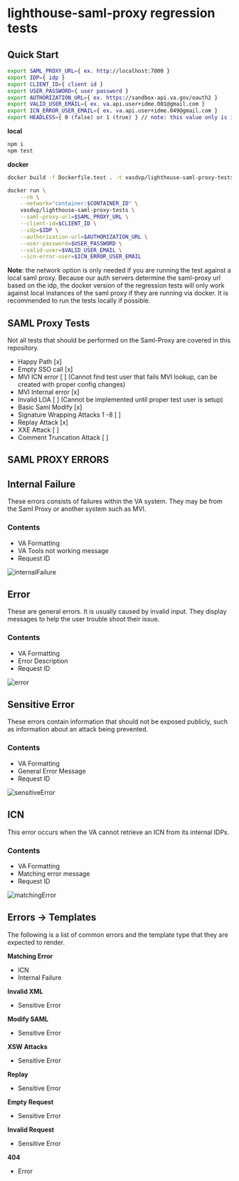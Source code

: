 # lighthouse-saml-proxy regression tests

## Quick Start

```sh
export SAML_PROXY_URL={ ex. http://localhost:7000 }
export IDP={ idp }
export CLIENT_ID={ client id }
export USER_PASSWORD={ user password }
export AUTHORIZATION_URL={ ex. https://sandbox-api.va.gov/oauth2 }
export VALID_USER_EMAIL={ ex. va.api.user+idme.001@gmail.com }
export ICN_ERROR_USER_EMAIL={ ex. va.api.user+idme.049@gmail.com }
export HEADLESS={ 0 (false) or 1 (true) } // note: this value only is important for local runs
```

**local**

```js
npm i
npm test
```

**docker**

```sh
docker build -f Dockerfile.test . -t vasdvp/lighthouse-saml-proxy-tests

docker run \
    --rm \
    --network="container:$CONTAINER_ID" \
    vasdvp/lighthouse-saml-proxy-tests \
    --saml-proxy-url=$SAML_PROXY_URL \
    --client-id=$CLIENT_ID \
    --idp=$IDP \
    --authorization-url=$AUTHORIZATION_URL \
    --user-password=$USER_PASSWORD \
    --valid-user=$VALID_USER_EMAIL \
    --icn-error-user=$ICN_ERROR_USER_EMAIL
```

**Note**: the network option is only needed if you are running the test against a local saml proxy. Because our auth servers determine the saml-proxy url based on the idp, the docker version of the regression tests will only work against local instances of the saml proxy if they are running via docker. It is recommended to run the tests locally if possible.

## SAML Proxy Tests

Not all tests that should be performed on the Saml-Proxy are covered in this repository. 

- Happy Path [x]
- Empty SSO call [x]
- MVI ICN error [ ] (Cannot find test user that fails MVI lookup, can be created with proper config changes)
- MVI Internal error [x]
- Invalid LOA [ ] (Cannot be implemented until proper test user is setup)
- Basic Saml Modify [x]
- Signature Wrapping Attacks 1 -8 [ ]
- Replay Attack [x]
- XXE Attack [ ]
- Comment Truncation Attack [ ]

## SAML PROXY ERRORS

## Internal Failure

These errors consists of failures within the VA system. They may be from the Saml Proxy or another system such as MVI.

### Contents

- VA Formatting
- VA Tools not working message
- Request ID
 
![internalFailure](img/internalFailure.png)

## Error

These are general errors. It is usually caused by invalid input. They display messages to help the user trouble shoot their issue.

### Contents

- VA Formatting
- Error Description
- Request ID

![error](img/error.png)


## Sensitive Error

These errors contain information that should not be exposed publicly, such as information about an attack being prevented.

### Contents

- VA Formatting
- General Error Message
- Request ID

![sensitiveError](img/sensitiveError.png)

## ICN

This error occurs when the VA cannot retrieve an ICN from its internal IDPs.

### Contents

- VA Formatting
- Matching error message
- Request ID

![matchingError](img/matchingError.png)

## Errors -> Templates

The following is a list of common errors and the template type that they are expected to render.

**Matching Error**

- ICN
- Internal Failure

**Invalid XML**

- Sensitive Error

**Modify SAML**

- Sensitive Error

**XSW Attacks**

- Sensitive Error

**Replay**

- Sensitive Error

**Empty Request**

- Sensitive Error

**Invalid Request**

- Sensitive Error

**404**

- Error
